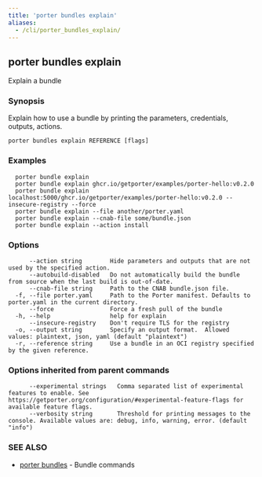 ```yaml
---
title: 'porter bundles explain'
aliases:
  - /cli/porter_bundles_explain/
---
```


## porter bundles explain

Explain a bundle

### Synopsis

Explain how to use a bundle by printing the parameters, credentials, outputs, actions.

```
porter bundles explain REFERENCE [flags]
```

### Examples

```
  porter bundle explain
  porter bundle explain ghcr.io/getporter/examples/porter-hello:v0.2.0
  porter bundle explain localhost:5000/ghcr.io/getporter/examples/porter-hello:v0.2.0 --insecure-registry --force
  porter bundle explain --file another/porter.yaml
  porter bundle explain --cnab-file some/bundle.json
  porter bundle explain --action install

```

### Options

```
      --action string        Hide parameters and outputs that are not used by the specified action.
      --autobuild-disabled   Do not automatically build the bundle from source when the last build is out-of-date.
      --cnab-file string     Path to the CNAB bundle.json file.
  -f, --file porter.yaml     Path to the Porter manifest. Defaults to porter.yaml in the current directory.
      --force                Force a fresh pull of the bundle
  -h, --help                 help for explain
      --insecure-registry    Don't require TLS for the registry
  -o, --output string        Specify an output format.  Allowed values: plaintext, json, yaml (default "plaintext")
  -r, --reference string     Use a bundle in an OCI registry specified by the given reference.
```

### Options inherited from parent commands

```
      --experimental strings   Comma separated list of experimental features to enable. See https://getporter.org/configuration/#experimental-feature-flags for available feature flags.
      --verbosity string       Threshold for printing messages to the console. Available values are: debug, info, warning, error. (default "info")
```

### SEE ALSO

* [porter bundles](/cli/porter_bundles/)	 - Bundle commands


